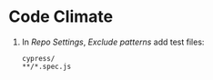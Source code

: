 # Code Climate

1. In _Repo Settings_, _Exclude patterns_ add test files:
   ```
   cypress/
   **/*.spec.js
   ```

